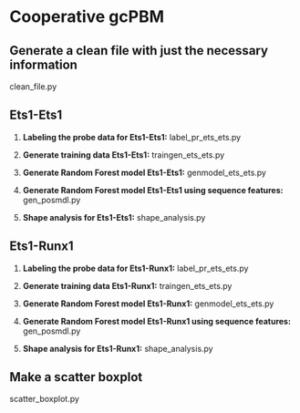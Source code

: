 # Cooperative gcPBM

## Generate a clean file with just the necessary information
clean_file.py

## Ets1-Ets1
1. **Labeling the probe data for Ets1-Ets1:**
label_pr_ets_ets.py

2. **Generate training data Ets1-Ets1:**
traingen_ets_ets.py

3. **Generate Random Forest model Ets1-Ets1:**
genmodel_ets_ets.py

4. **Generate Random Forest model Ets1-Ets1 using sequence features:**
gen_posmdl.py

5. **Shape analysis for Ets1-Ets1:**
shape_analysis.py

## Ets1-Runx1
1. **Labeling the probe data for Ets1-Runx1:**
label_pr_ets_ets.py

2. **Generate training data Ets1-Runx1:**
traingen_ets_ets.py

3. **Generate Random Forest model Ets1-Runx1:**
genmodel_ets_ets.py

4. **Generate Random Forest model Ets1-Runx1 using sequence features:**
gen_posmdl.py

5. **Shape analysis for Ets1-Runx1:**
shape_analysis.py

## Make a scatter boxplot
scatter_boxplot.py

